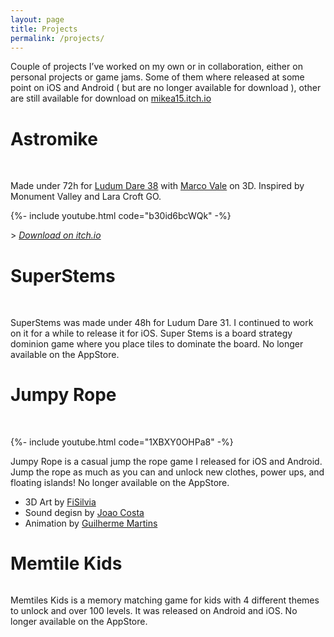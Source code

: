 ```yaml
---
layout: page
title: Projects
permalink: /projects/
---
```


Couple of projects I’ve worked on my own or in collaboration, either on personal projects or game jams. Some of them where released at some point on iOS and Android ( but are no longer available for download ), other are still available for download on [mikea15.itch.io](https://mikea15.itch.io/)

# Astromike

<img class="img-40 rounded-5 m-1" src="{{ 'content/img/astromike_icon.png' | relative_url }}" alt='' /><br />
<img class="img-40 rounded-5 m-1" src="{{ 'content/img/screen_1.png' | relative_url }}" alt='' />
<img class="img-40 rounded-5 m-1" src="{{ 'content/img/screen_2.png' | relative_url }}" alt='' />
<img class="img-40 rounded-5 m-1" src="{{ 'content/img/screen_3.png' | relative_url }}" alt='' />
<img class="img-40 rounded-5 m-1" src="{{ 'content/img/screen_4.png' | relative_url }}" alt='' />

Made under 72h for [Ludum Dare 38](https://ldjam.com/events/ludum-dare/38/astromike) with [Marco Vale](https://twitter.com/MarcoValeKaz) on 3D. Inspired by Monument Valley and Lara Croft GO.

{%- include youtube.html code="b30id6bcWQk" -%}

\> *[Download on itch.io](https://mikea15.itch.io/astromike)*

# SuperStems

<div class="container">
<img class="img-40 rounded-5 m-1" src="{{ 'content/img/superstems-icon.png' | relative_url }}" alt='' /><br />
<img class="img-40 rounded-5 m-1" src="{{ 'content/img/ss-s2.png' | relative_url }}" alt='' />
<img class="img-40 rounded-5 m-1" src="{{ 'content/img/ss-s3.png' | relative_url }}" alt='' />
<img class="img-40 rounded-5 m-1" src="{{ 'content/img/ss-s4.png' | relative_url }}" alt='' />
<img class="img-40 rounded-5 m-1" src="{{ 'content/img/ss-s5.png' | relative_url }}" alt='' />
<img class="img-40 rounded-5 m-1" src="{{ 'content/img/ss-s6.png' | relative_url }}" alt='' />

</div>


SuperStems was made under 48h for Ludum Dare 31. I continued to work on it for a while to release it for iOS. Super Stems is a board strategy dominion game where you place tiles to dominate the board. No longer available on the AppStore.

# Jumpy Rope

<img class="img-40 rounded-5 m-1" src="{{ '/content/img/mainiPhone-4.7-Inch-Landscape.png' | relative_url }}" alt='' />
<img class="img-40 rounded-5 m-1" src="{{ '/content/img/multiplayeriPhone-4.7-Inch-Landscape.png' | relative_url }}" alt='' />
<img class="img-40 rounded-5 m-1" src="{{ '/content/img/in-gameiPhone-4.7-Inch-Landscape.png' | relative_url }}" alt='' />

{%- include youtube.html code="1XBXY0OHPa8" -%}


Jumpy Rope is a casual jump the rope game I released for iOS and Android. Jump the rope as much as you can and unlock new clothes, power ups, and floating islands! No longer available on the AppStore.

- 3D Art by [FiSilvia](https://twitter.com/fifsilva)
- Sound degisn by [Joao Costa](https://twitter.com/dainomyte)
- Animation by [Guilherme Martins](https://www.artstation.com/artist/guinimation)

# Memtile Kids

<img class="img-80 rounded-5 m-1" src="{{ '/content/img/img.png' | relative_url }}" alt='' />

Memtiles Kids is a memory matching game for kids with 4 different themes to unlock and over 100 levels. It was released on Android and iOS. No longer available on the AppStore. 

